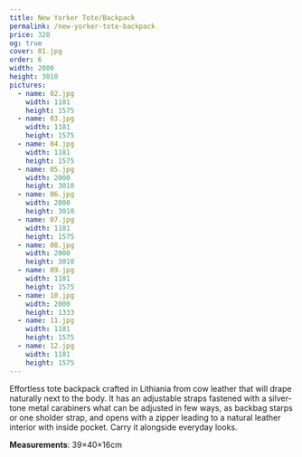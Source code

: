 ```yaml
---
title: New Yorker Tote/Backpack
permalink: /new-yorker-tote-backpack
price: 320
og: true
cover: 01.jpg
order: 6
width: 2000
height: 3010
pictures:
  - name: 02.jpg
    width: 1181
    height: 1575
  - name: 03.jpg
    width: 1181
    height: 1575
  - name: 04.jpg
    width: 1181
    height: 1575
  - name: 05.jpg
    width: 2000
    height: 3010
  - name: 06.jpg
    width: 2000
    height: 3010
  - name: 07.jpg
    width: 1181
    height: 1575
  - name: 08.jpg
    width: 2000
    height: 3010
  - name: 09.jpg
    width: 1181
    height: 1575
  - name: 10.jpg
    width: 2000
    height: 1333
  - name: 11.jpg
    width: 1181
    height: 1575
  - name: 12.jpg
    width: 1181
    height: 1575
---
```


Effortless tote backpack crafted in Lithiania from cow leather that will drape naturally next to the body. It has an adjustable straps fastened with a silver-tone metal carabiners what can be adjusted in few ways, as backbag starps or one sholder strap, and opens with a zipper leading to a natural leather interior with inside pocket. Carry it alongside everyday looks.

**Measurements**: 39&times;40&times;16cm
